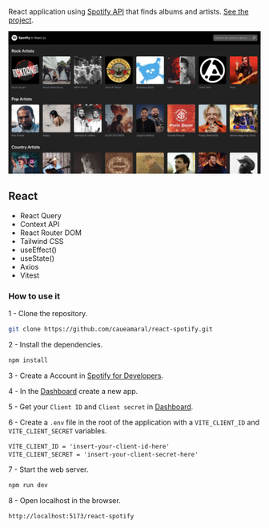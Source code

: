React application using [Spotify API](https://developer.spotify.com/documentation/web-api) that finds albums and artists.
[See the project](https://caueamaral.github.io/react-spotify).

<img src="src/images/react-spotify.jpg" alt="Spotify in React.js">

## React

- React Query
- Context API
- React Router DOM
- Tailwind CSS
- useEffect()
- useState()
- Axios
- Vitest

### How to use it

1 - Clone the repository.

```sh
git clone https://github.com/caueamaral/react-spotify.git
```

2 - Install the dependencies.

```sh
npm install
```

3 - Create a Account in [Spotify for Developers](https://developer.spotify.com).

4 - In the [Dashboard](https://developer.spotify.com/dashboard) create a new app.

5 - Get your `Client ID` and `Client secret` in [Dashboard](https://www.themoviedb.org/settings/api).

6 - Create a `.env` file in the root of the application with a `VITE_CLIENT_ID` and `VITE_CLIENT_SECRET` variables.

```
VITE_CLIENT_ID = 'insert-your-client-id-here'
VITE_CLIENT_SECRET = 'insert-your-client-secret-here'
```

7 - Start the web server.

```sh
npm run dev
```

8 - Open localhost in the browser.

```sh
http://localhost:5173/react-spotify
```
